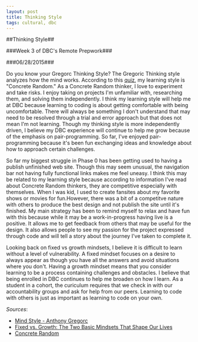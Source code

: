 ```yaml
---
layout: post
title: Thinking Style
tags: cultural, dbc
---
```

##Thinking Style##

###Week 3 of DBC's Remote Prepwork###

###06/28/2015###

Do you know your Gregorc Thinking Style? The Gregoric Thinking style analyzes how the mind works. According to this [quiz](http://www.thelearningweb.net/personalthink.html), my learning style is "Concrete Random." As a Concrete Random thinker, I love to experiment and take risks. I enjoy taking on projects I'm unfamiliar with, researching them, and solving them independently. I think my learning style will help me at DBC because learning to coding is about getting comfortable with being uncomfortable. There will always be something I don't understand that may need to be resolved through a trial and error approach but that does not mean I'm not learning. Though my thinking style is more independently driven, I believe my DBC experience will continue to help me grow because of the emphasis on pair-programming. So far, I've enjoyed pair-programming because it's been fun exchanging ideas and knowledge about how to approach certain challenges.

So far my biggest struggle in Phase 0 has been getting used to having a publish unfinished web site. Though this may seem unusual, the navigation bar not having fully functional links makes me feel uneasy. I think this may be related to my learning style because according to information I've read about Concrete Random thinkers, they are competitive especially with themselves. When I was kid, I used to create fansites about my favorite shows or movies for fun.However, there was a bit of a competitve nature with others to produce the best design and not publish the site until it's finished. My main strategy has been to remind myself to relax and have fun with this because while it may be a work-in-progress having live is a positive. It allows me to get feedback from others that may be useful for the design. It also allows people to see my passion for the project expressed through code and will tell a story about the journey I've taken to complete it.

Looking back on fixed vs growth mindsets, I believe it is difficult to learn without a level of vulnerability. A fixed mindset focuses on a desire to always appear as though you have all the answers and avoid situations where you don't. Having a growth mindset means that you consider learning to be a process containing challenges and obstacles. I believe that being enrolled in DBC continues to help me broaden on how I learn. As a student in a cohort, the curiculum requires that we check in with our accountability groups and ask for help from our peers. Learning to code with others is just as important as learning to code on your own.

*Sources*:
- [Mind Style - Anthony Gregorc](http://web.cortland.edu/andersmd/learning/gregorc.htm">http://web.cortland.edu/andersmd/learning/gregorc.htm)
- [Fixed vs. Growth: The Two Basic Mindsets That Shape Our Lives](http://www.brainpickings.org/index.php/2014/01/29/carol-dweck-mindset/">http://www.brainpickings.org/index.php/2014/01/29/carol-dweck-mindset/)
- [Concrete Random](http://facstaff.gpc.edu/~jgutliph/Books/learning_styles/Concrete_Random.html">http://facstaff.gpc.edu/~jgutliph/Books/learning_styles/Concrete_Random.html)